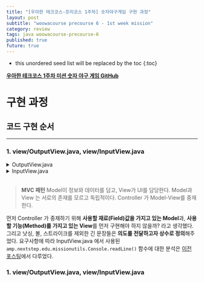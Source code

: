 ```yaml
---
title: "[우아한 테크코스-프리코스 1주차] 숫자야구게임 구현 과정"
layout: post
subtitle: "woowacourse precourse 6 - 1st week mission"
category: review
tags: java woowacourse-precourse-6
published: true
future: true
---
```


<!--more-->

* this unordered seed list will be replaced by the toc
{:toc}


**[우아한 테크코스 1주차 미션 숫자 야구 게임 GitHub](https://github.com/woowacourse-precourse/java-baseball-6)**

# 구현 과정

## 코드 구현 순서
***

### 1. view/OutputView.java, view/InputView.java
<details>
    <summary>OutputView.java</summary>

```java
    package baseball.view;

    public class OutputView {
        public static final String START_MESSAGE = "숫자 야구 게임을 시작합니다.";
        public static final String END_MASSAGE = "3스트라이크\n3개의 숫자를 모두 맞히셨습니다! 게임 종료";
        public static final String RESTART_MESSAGE = "게임을 새로 시작하려면 1, 종료하려면 2를 입력하세요.";

        public void printStartMessage() {
        System.out.println(START_MESSAGE);
        }

        public void printRestartMessage() {
        System.out.println(RESTART_MESSAGE);
        }

        public void printEndMessage() {
        System.out.println(END_MASSAGE);
        }

        public void printNothingScore() {
        System.out.println("낫싱");
        }

        public void printBallStrikeScore(int ballScore, int strikeScore) {
        System.out.println(ballScore+"볼 "+strikeScore+"스트라이크");
        }

    }
```
</details>
<details>
    <summary>InputView.java</summary>

```java
    package baseball.view;

import camp.nextstep.edu.missionutils.Console;

public class InputView {
    public static final String PRE_INPUT_MESSAGE = "숫자를 입력해주세요 : ";

    public String inputPlayerNumber() {
        System.out.println(PRE_INPUT_MESSAGE);
        return Console.readLine();
    }

    public String inputRestartNumber() {
        return Console.readLine();
    }
}

```
</details>
</br>


> **MVC 패턴**
Model이 정보와 데이터를 담고, View가 UI를 담당한다. 
Model과 View 는 서로의 존재를 모르고 독립적이다.
Controller 가 Model-View를 중재한다. 

먼저 Controller 가 중재하기 위해 **사용할 재료(Field)값을 가지고 있는 Model**과, **사용할 기능(Method)를 가지고 있는 View**를 먼저 구현해야 하지 않을까? 라고 생각했다. 그리고 낫싱, 볼, 스트라이크를 제외한 긴 문장들은 **의도를 전달하고자 상수로 정의**해주었다.
요구사항에 따라 InputView.java 에서 사용된 `amp.nextstep.edu.missionutils.Console.readLine()` 함수에 대한 분석은 [이전 포스팅](https://hye807n.github.io/review/woowacourse-precourse-6-java-baseball-3.html)에서 다루었다.
</br>

### 1. view/OutputView.java, view/InputView.java
